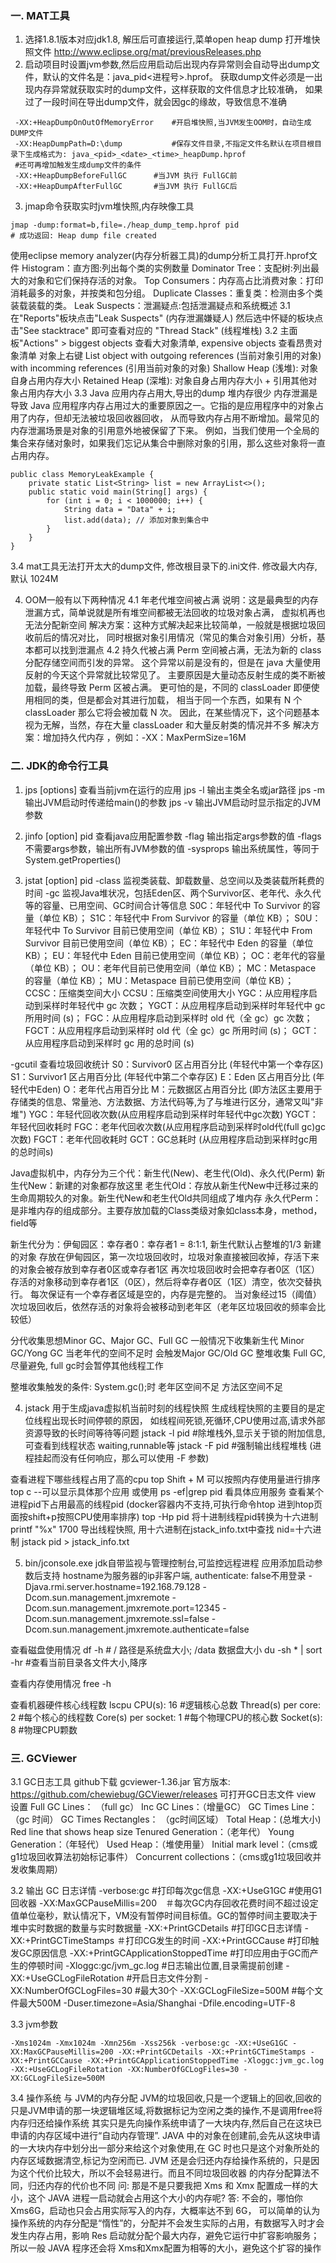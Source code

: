 ### 一. MAT工具
1. 选择1.8.1版本对应jdk1.8, 解压后可直接运行,菜单open heap dump 打开堆快照文件  http://www.eclipse.org/mat/previousReleases.php
2. 启动项目时设置jvm参数,然后应用启动后出现内存异常则会自动导出dump文件，默认的文件名是：java_pid<进程号>.hprof。
获取dump文件必须是一出现内存异常就获取实时的dump文件，这样获取的文件信息才比较准确，
如果过了一段时间在导出dump文件，就会因gc的缘故，导致信息不准确
```$xslt
 -XX:+HeapDumpOnOutOfMemoryError    #开启堆快照,当JVM发生OOM时，自动生成DUMP文件
 -XX:HeapDumpPath=D:\dump           #保存文件目录,不指定文件名默认在项目根目录下生成格式为: java_<pid>_<date>_<time>_heapDump.hprof
 #还可再增加触发生成dump文件的条件
 -XX:+HeapDumpBeforeFullGC		#当JVM 执行 FullGC前
 -XX:+HeapDumpAfterFullGC		#当JVM 执行 FullGC后
```
3. jmap命令获取实时jvm堆快照,内存映像工具
```$xslt
jmap -dump:format=b,file=./heap_dump_temp.hprof pid
# 成功返回: Heap dump file created
```
使用eclipse memory analyzer(内存分析器工具)的dump分析工具打开.hprof文件
    Histogram：直方图:列出每个类的实例数量
    Dominator Tree：支配树:列出最大的对象和它们保持存活的对象。
    Top Consumers：内存高占比消费对象：打印消耗最多的对象，并按类和包分组。
    Duplicate Classes：重复类：检测由多个类装载装载的类。
    Leak Suspects：泄漏疑点:包括泄漏疑点和系统概述
3.1 在"Reports"板块点击"Leak Suspects" (内存泄漏嫌疑人)
    然后选中怀疑的板块点击"See stacktrace" 即可查看对应的 "Thread Stack" (线程堆栈)
3.2 主面板"Actions" > biggest objects 查看大对象清单, expensive objects 查看昂贵对象清单
    对象上右键 List object 
                    with outgoing references  (当前对象引用的对象)
                    with incomming references (引用当前对象的对象)
    Shallow Heap  (浅堆): 对象自身占用内存大小
    Retained Heap (深堆): 对象自身占用内存大小 + 引用其他对象占用内存大小
3.3 Java 应用内存占用大,导出的dump 堆内存很少
    内存泄漏是导致 Java 应用程序内存占用过大的重要原因之一。它指的是应用程序中的对象占用了内存，但却无法被垃圾回收器回收，
    从而导致内存占用不断增加。最常见的内存泄漏场景是对象的引用意外地被保留了下来。
    例如，当我们使用一个全局的集合来存储对象时，如果我们忘记从集合中删除对象的引用，那么这些对象将一直占用内存。
```aidl
public class MemoryLeakExample {
    private static List<String> list = new ArrayList<>();
    public static void main(String[] args) {
        for (int i = 0; i < 1000000; i++) {
            String data = "Data" + i;
            list.add(data); // 添加对象到集合中
        }
    }
}
```

3.4 mat工具无法打开太大的dump文件, 修改根目录下的.ini文件. 修改最大内存, 默认 1024M

4. OOM一般有以下两种情况
4.1 年老代堆空间被占满
说明：这是最典型的内存泄漏方式，简单说就是所有堆空间都被无法回收的垃圾对象占满，
虚拟机再也无法分配新空间
解决方案：这种方式解决起来比较简单，一般就是根据垃圾回收前后的情况对比，
同时根据对象引用情况（常见的集合对象引用）分析，基本都可以找到泄漏点
4.2 持久代被占满
Perm 空间被占满，无法为新的 class 分配存储空间而引发的异常。
这个异常以前是没有的，但是在 java 大量使用反射的今天这个异常就比较常见了。
主要原因是大量动态反射生成的类不断被加载，最终导致 Perm 区被占满。
更可怕的是，不同的 classLoader 即便使用相同的类，但是都会对其进行加载，
相当于同一个东西，如果有 N 个classLoader 那么它将会被加载 N 次。
因此，在某些情况下，这个问题基本视为无解，当然，存在大量 classLoader 和大量反射类的情况并不多
解决方案：增加持久代内存 ，例如：-XX：MaxPermSize=16M

### 二. JDK的命令行工具
1. jps [options] 查看当前jvm在运行的应用
jps -l 输出主类全名或jar路径
jps -m 输出JVM启动时传递给main()的参数
jps -v 输出JVM启动时显示指定的JVM参数

2. jinfo [option] pid  查看java应用配置参数 
-flag     输出指定args参数的值
-flags    不需要args参数，输出所有JVM参数的值
-sysprops 输出系统属性，等同于System.getProperties()

3. jstat [option] pid 
-class  监视类装载、卸载数量、总空间以及类装载所耗费的时间
-gc     监视Java堆状况，包括Eden区、两个Survivor区、老年代、永久代等的容量、已用空间、GC时间合计等信息
    S0C：年轻代中 To Survivor 的容量（单位 KB）；
    S1C：年轻代中 From Survivor 的容量（单位 KB）；
    S0U：年轻代中 To Survivor 目前已使用空间（单位 KB）；
    S1U：年轻代中 From Survivor 目前已使用空间（单位 KB）；
    EC：年轻代中 Eden 的容量（单位 KB）；
    EU：年轻代中 Eden 目前已使用空间（单位 KB）；
    OC：老年代的容量（单位 KB）；
    OU：老年代目前已使用空间（单位 KB）；
    MC：Metaspace 的容量（单位 KB）；
    MU：Metaspace 目前已使用空间（单位 KB）；
    CCSC：压缩类空间大小
    CCSU：压缩类空间使用大小
    YGC：从应用程序启动到采样时年轻代中 gc 次数；
    YGCT：从应用程序启动到采样时年轻代中 gc 所用时间 (s)；
    FGC：从应用程序启动到采样时 old 代（全 gc）gc 次数；
    FGCT：从应用程序启动到采样时 old 代（全 gc）gc 所用时间 (s)；
    GCT：从应用程序启动到采样时 gc 用的总时间 (s)
    
-gcutil 查看垃圾回收统计
    S0：Survivor0 区占用百分比 (年轻代中第一个幸存区)
    S1：Survivor1 区占用百分比 (年轻代中第二个幸存区)
    E：Eden 区占用百分比 (年轻代中Eden)
    O：老年代占用百分比 
    M：元数据区占用百分比 (即方法区主要用于存储类的信息、常量池、方法数据、方法代码等,为了与堆进行区分，通常又叫"非堆")
    YGC：年轻代回收次数(从应用程序启动到采样时年轻代中gc次数)
    YGCT：年轻代回收耗时
    FGC：老年代回收次数(从应用程序启动到采样时old代(full gc)gc次数)
    FGCT：老年代回收耗时
    GCT：GC总耗时 (从应用程序启动到采样时gc用的总时间s)

Java虚拟机中，内存分为三个代：新生代(New)、老生代(Old)、永久代(Perm)
新生代New：新建的对象都存放这里
老生代Old：存放从新生代New中迁移过来的生命周期较久的对象。新生代New和老生代Old共同组成了堆内存
永久代Perm：是非堆内存的组成部分。主要存放加载的Class类级对象如class本身，method，field等

新生代分为：伊甸园区：幸存者0：幸存者1 = 8:1:1, 新生代默认占整堆的1/3
新建的对象 存放在伊甸园区，第一次垃圾回收时，垃圾对象直接被回收掉，存活下来的对象会被存放到幸存者0区或幸存者1区
再次垃圾回收时会把幸存者0区（1区）存活的对象移动到幸存者1区（0区），然后将幸存者0区（1区）清空，依次交替执行。
每次保证有一个幸存者区域是空的，内存是完整的。
当对象经过15（阈值）次垃圾回收后，依然存活的对象将会被移动到老年区（老年区垃圾回收的频率会比较低）

分代收集思想Minor GC、Major GC、Full GC
一般情况下收集新生代 Minor GC/Yong GC
当老年代的空间不足时 会触发Major GC/Old GC
整堆收集 Full GC, 尽量避免, full gc时会暂停其他线程工作

整堆收集触发的条件:
    System.gc();时
    老年区空间不足
    方法区空间不足

4. jstack 用于生成java虚拟机当前时刻的线程快照
生成线程快照的主要目的是定位线程出现长时间停顿的原因，
如线程间死锁,死循环,CPU使用过高,请求外部资源导致的长时间等待等问题
jstack -l pid  #除堆栈外,显示关于锁的附加信息, 可查看到线程状态 waiting,runnable等
jstack -F pid  #强制输出线程堆栈 (进程挂起而没有任何响应，那么可以使用 -F 参数)

查看进程下哪些线程占用了高的cpu 
top
Shift + M  可以按照内存使用量进行排序
top c  --可以显示具体那个应用
或使用 ps -ef|grep pid 看具体应用服务
查看某个进程pid下占用最高的线程pid (docker容器内不支持,可执行命令htop 进到htop页面按shift+p按照CPU使用率排序)
top -Hp pid 
将十进制线程pid转换为十六进制
printf "%x" 1700
导出线程快照, 用十六进制在jstack_info.txt中查找 nid=十六进制
jstack pid > jstack_info.txt 

5. bin/jconsole.exe jdk自带监视与管理控制台,可监控远程进程
应用添加启动参数后支持 hostname为服务器的ip非客户端, authenticate: false不用登录
-Djava.rmi.server.hostname=192.168.79.128
-Dcom.sun.management.jmxremote
-Dcom.sun.management.jmxremote.port=12345
-Dcom.sun.management.jmxremote.ssl=false
-Dcom.sun.management.jmxremote.authenticate=false


查看磁盘使用情况
df -h  # / 路径是系统盘大小; /data 数据盘大小
du -sh * | sort -hr #查看当前目录各文件大小,降序

查看内存使用情况
free -h

查看机器硬件核心线程数
lscpu
CPU(s): 16              #逻辑核心总数
Thread(s) per core: 2   #每个核心的线程数
Core(s) per socket: 1   #每个物理CPU的核心数
Socket(s): 8            #物理CPU颗数

### 三. GCViewer 
3.1 GC日志工具 github下载 gcviewer-1.36.jar 官方版本: https://github.com/chewiebug/GCViewer/releases
可打开GC日志文件 view 设置
Full GC Lines： （full gc）
Inc GC Lines：（增量GC）
GC Times Line： （gc 时间）
GC Times Rectangles： （gc时间区域）
Total Heap：(总堆大小)
Red line that shows heap size
Tenured Generation：（老年代）
Young Generation：（年轻代）
Used Heap：（堆使用量）
Initial mark level：（cms或g1垃圾回收算法初始标记事件）
Concurrent collections：（cms或g1垃圾回收并发收集周期）

3.2 输出 GC 日志详情
-verbose:gc   #打印每次gc信息
-XX:+UseG1GC  #使用G1回收器
-XX:MaxGCPauseMillis=200　＃每次GC内存回收花费时间不超过设定值单位毫秒，默认情况下，VM没有暂停时间目标值。GC的暂停时间主要取决于堆中实时数据的数量与实时数据量
-XX:+PrintGCDetails  #打印GC日志详情
-XX:+PrintGCTimeStamps    ＃打印CG发生的时间
-XX:+PrintGCCause         #打印触发GC原因信息
-XX:+PrintGCApplicationStoppedTime #打印应用由于GC而产生的停顿时间
-Xloggc:gc/jvm_gc.log                  #日志输出位置,目录需提前创建
-XX:+UseGCLogFileRotation           #开启日志文件分割
-XX:NumberOfGCLogFiles=30           #最大30个
-XX:GCLogFileSize=500M              #每个文件最大500M
-Duser.timezone=Asia/Shanghai
-Dfile.encoding=UTF-8

3.3 jvm参数
```$xslt
-Xms1024m -Xmx1024m -Xmn256m -Xss256k -verbose:gc -XX:+UseG1GC -XX:MaxGCPauseMillis=200 -XX:+PrintGCDetails -XX:+PrintGCTimeStamps -XX:+PrintGCCause -XX:+PrintGCApplicationStoppedTime -Xloggc:jvm_gc.log -XX:+UseGCLogFileRotation -XX:NumberOfGCLogFiles=30 -XX:GCLogFileSize=500M 
```

3.4 操作系统 与 JVM的内存分配
JVM的垃圾回收,只是一个逻辑上的回收,回收的只是JVM申请的那一块逻辑堆区域,将数据标记为空闲之类的操作,不是调用free将内存归还给操作系统
其实只是先向操作系统申请了一大块内存,然后自己在这块已申请的内存区域中进行“自动内存管理”. 
JAVA 中的对象在创建前,会先从这块申请的一大块内存中划分出一部分来给这个对象使用,在 GC 时也只是这个对象所处的内存区域数据清空,标记为空闲而已.
JVM 还是会归还内存给操作系统的，只是因为这个代价比较大，所以不会轻易进行。而且不同垃圾回收器 的内存分配算法不同，归还内存的代价也不同
问: 那是不是只要我把 Xms 和 Xmx 配置成一样的大小，这个 JAVA 进程一启动就会占用这个大小的内存呢?
答: 不会的，哪怕你 Xms6G，启动也只会占用实际写入的内存，大概率达不到 6G，
可以简单的认为操作系统的内存分配是“惰性”的，分配并不会发生实际的占用，有数据写入时才会发生内存占用，影响 Res
启动就分配个最大内存，避免它运行中扩容影响服务；所以一般 JAVA 程序还会将 Xms和Xmx配置为相等的大小，避免这个扩容的操作